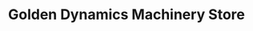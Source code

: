 ---
title: "Golden Dynamics Machinery Store"
url: /karachi/golden-dynamics-machinery-store/
shop: wholesale
---